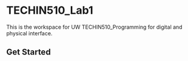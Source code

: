 # TECHIN510_Lab1
This is the workspace for UW TECHIN510_Programming for digital and physical interface.

## Get Started

